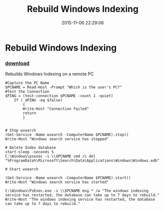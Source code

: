﻿---
pid:            6083
parent:         0
children:       
poster:         Aphexenator
title:          Rebuild Windows Indexing
date:           2015-11-06 22:29:06
description:    Rebuilds Windows Indexing on a remote PC
format:         posh
---

# Rebuild Windows Indexing

### [download](6083.ps1)  

Rebuilds Windows Indexing on a remote PC

```posh
#Capture the PC Name
$PCNAME = Read-Host -Prompt "Which is the user's PC?"
#Test the Connection
$PING = (test-connection $PCNAME -count 1 -quiet)
    If ( $PING -eq $false)
        {
        Write-Host "Connection Failed"
        return
        }


# Stop wsearch
(Get-Service -Name wsearch -ComputerName $PCNAME).stop()
Write-Host "Windows search service has stopped"

# Delete Index database
start-sleep -seconds 5
C:\Windows\psexec -s \\$PCNAME cmd /c del "%ProgramData%\Microsoft\Search\Data\Applications\Windows\Windows.edb"

# Start wsearch

(Get-Service -Name wsearch -ComputerName $PCNAME).start()
Write-Host "Windows search service has started"

C:\Windows\PsExec.exe -s \\$PCNAME msg * /w "The windows indexing service has restarted, the database can take up to 7 days to rebuild."
Write-Host "The windows indexing service has restarted, the database can take up to 7 days to rebuild."
```
